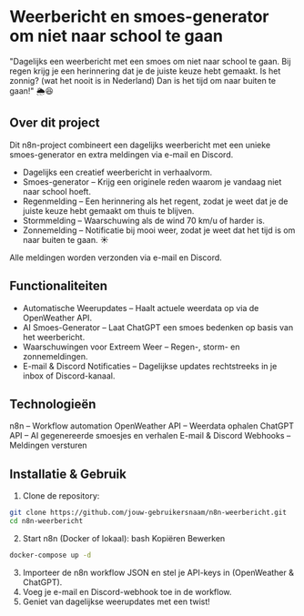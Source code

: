 # Weerbericht en smoes-generator om niet naar school te gaan
"Dagelijks een weerbericht met een smoes om niet naar school te gaan. Bij regen krijg je een herinnering dat je de juiste keuze hebt gemaakt. Is het zonnig? (wat het nooit is in Nederland) Dan is het tijd om naar buiten te gaan!" 🌦️😆

##  Over dit project
Dit n8n-project combineert een dagelijks weerbericht met een unieke smoes-generator en extra meldingen via e-mail en Discord.

- Dagelijks een creatief weerbericht in verhaalvorm.
- Smoes-generator – Krijg een originele reden waarom je vandaag niet naar school hoeft. 
- Regenmelding – Een herinnering als het regent, zodat je weet dat je de juiste keuze hebt gemaakt om thuis te blijven. 
- Stormmelding – Waarschuwing als de wind 70 km/u of harder is. 
- Zonnemelding – Notificatie bij mooi weer, zodat je weet dat het tijd is om naar buiten te gaan. ☀

Alle meldingen worden verzonden via e-mail en Discord. 

## Functionaliteiten
- Automatische Weerupdates – Haalt actuele weerdata op via de OpenWeather API. 
- AI Smoes-Generator – Laat ChatGPT een smoes bedenken op basis van het weerbericht. 
- Waarschuwingen voor Extreem Weer – Regen-, storm- en zonnemeldingen. 
- E-mail & Discord Notificaties – Dagelijkse updates rechtstreeks in je inbox of Discord-kanaal. 

## Technologieën
n8n – Workflow automation
OpenWeather API – Weerdata ophalen
ChatGPT API – AI gegenereerde smoesjes en verhalen
E-mail & Discord Webhooks – Meldingen versturen

## Installatie & Gebruik
1. Clone de repository:
````bash
git clone https://github.com/jouw-gebruikersnaam/n8n-weerbericht.git
cd n8n-weerbericht
````
2. Start n8n (Docker of lokaal):
bash
Kopiëren
Bewerken
``` bash
docker-compose up -d
```
3. Importeer de n8n workflow JSON en stel je API-keys in (OpenWeather & ChatGPT).
4. Voeg je e-mail en Discord-webhook toe in de workflow.
5. Geniet van dagelijkse weerupdates met een twist! 








